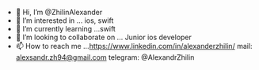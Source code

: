 - 👋 Hi, I’m @ZhilinAlexander
- 👀 I’m interested in ... ios, swift
- 🌱 I’m currently learning ...swift
- 💞️ I’m looking to collaborate on ... Junior ios developer
- 📫 How to reach me ...https://www.linkedin.com/in/alexanderzhilin/  mail: alexsandr.zh94@gmail.com  telegram: @AlexandrZhilin

<!---
ZhilinAlexander/ZhilinAlexander is a ✨ special ✨ repository because its `README.md` (this file) appears on your GitHub profile.
You can click the Preview link to take a look at your changes.
--->
